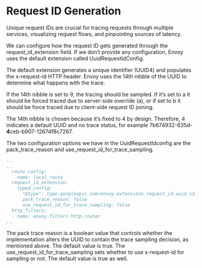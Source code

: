 # Request ID Generation
Unique request IDs are crucial for tracing requests through multiple services, visualizing request flows, and pinpointing sources of latency.

We can configure how the request ID gets generated through the request_id_extension field. If we don’t provide any configuration, Envoy uses the default extension called UuidRequestIdConfig.

The default extension generates a unique identifier (UUID4) and populates the x-request-id HTTP header. Envoy uses the 14th nibble of the UUID to determine what happens with the trace.

If the 14th nibble is set to 9, the tracing should be sampled. If it’s set to a it should be forced traced due to server-side override (a), or if set to b it should be force traced due to client-side request ID joining.

The 14th nibble is chosen because it’s fixed to 4 by design. Therefore, 4 indicates a default UUID and no trace status, for example 7b674932-635d-**4**ceb-b907-12674f8c7267.

The two configuration options we have in the UuidRequestIdconfig are the pack_trace_reason and use_request_id_for_trace_sampling.

```yaml
...
..
  route_config:
    name: local_route
  request_id_extension:
    typed_config:
      "@type": type.googleapis.com/envoy.extensions.request_id.uuid.v3.UuidRequestIdConfig
      pack_trace_reason: false
      use_request_id_for_trace_sampling: false
  http_filters:
  - name: envoy.filters.http.router
...
```

The pack trace reason is a boolean value that controls whether the implementation alters the UUID to contain the trace sampling decision, as mentioned above. The default value is true. The use_request_id_for_trace_sampling sets whether to use x-request-id for sampling or not. The default value is true as well.
